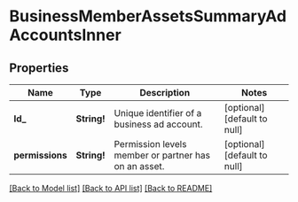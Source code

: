 # BusinessMemberAssetsSummaryAdAccountsInner

## Properties
Name | Type | Description | Notes
------------ | ------------- | ------------- | -------------
**Id_** | **String!** | Unique identifier of a business ad account. | [optional] [default to null]
**permissions** | **String!** | Permission levels member or partner has on an asset. | [optional] [default to null]

[[Back to Model list]](../README.md#documentation-for-models) [[Back to API list]](../README.md#documentation-for-api-endpoints) [[Back to README]](../README.md)


